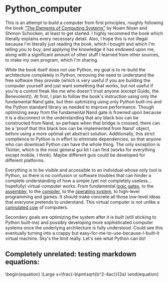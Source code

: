 # Python_computer
This is an attempt to build a computer from first principles, roughly following the book ["The Elements of Computing Systems"](https://www.nand2tetris.org/) by Noam Nisan and Shimon Schocken, at least to get started. I highly recommed the book which literally explains every necessary detail. Also, I hope this is not illegal because I'm literally just reading the book, which I bought and which I'm telling you to buy, and applying the knowledge it has endowed upon me, along with a significant amount of other stuff I learned from other sources, to make my own program, which I'm sharing.

While the book itself does not use Python, my goal is to re-build the architecture completely in Python, removing the need to understand the free software they provide (which is very useful if you are building the computer yourself and just want something that works, but not useful if you're a control freak like me who doesn't trust anyone (except Guido, the Benevolent)). At first, I plan to follow the book's instruction using only the fundamental Nand gate, but then optimizing using only Python built-ins and the Python standard library as needed to improve performance. Though optimizing away from the fundamental Nand gate is frowned upon because it is a disconnect in the understanding that any black box can be constructed from Nand, so perhaps when that bridge is crossed, there can be a 'proof that this black box can be implemented from Nand' object, before using a more optimal yet abstract solution. Additionally, this strict complience to Python is in effort to eliminate dependencies, so that anyone who can download Python can have the whole thing. The only exception is Tkinter, which is the most general gui kit I can find (works for everything except mobile, I think). Maybe different guis could be developed for different platforms.

Everything is to be visible and accessible to an individual whose only tool is Python, so there is no confusion or software troubles that can hinder a complete understanding of how a simple (yet not completely useless... hopefully) virtual computer works. From fundamental [logic gates](https://en.wikipedia.org/wiki/Logic_gate), to the [assembler](https://en.wikipedia.org/wiki/Assembly_language), to the [compiler](https://en.wikipedia.org/wiki/Compiler), to the [operating system](https://en.wikipedia.org/wiki/Operating_system), to high-level programming and games. It should make concrete all those low-level ideas that everyone pretends to understand. This virtual computer is not unlike a [cannulated cow](https://en.wikipedia.org/wiki/Cannulated_cow) of computers. 

Secondary goals are optimizing the system after it is built (still sticking to Python built-ins) and possibly developing more sophisticated computer systems once the underlying architecture is fully understood. Could see this eventually turning into a crappy but easy-for-me-to-use-because-I-built-it virtual machine. Sky's the limit really. Let's see what Python can do!


## Completely unrelated: testing markdown equations:

\begin{equation}
\Large x=\frac{-b\pm\sqrt{b^2-4ac}}{2a}
\end{equation}
